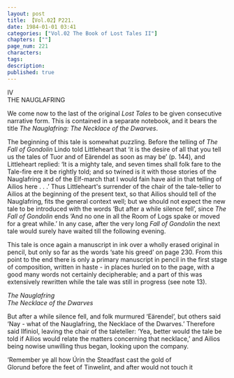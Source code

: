 ```yaml
---
layout: post
title: 【Vol.02】P221.
date: 1984-01-01 03:41
categories: ["Vol.02 The Book of Lost Tales II"]
chapters: [""]
page_num: 221
characters: 
tags: 
description: 
published: true
---
```


<p style="text-indent: 0;">
IV<BR>THE NAUGLAFRING
</p>

We come now to the last of the original <I>Lost Tales</I> to be given consecutive narrative form. This is contained in a separate notebook, and it bears the title <I>The Nauglafring: The Necklace of the Dwarves</I>.

The beginning of this tale is somewhat puzzling. Before the telling of <I>The Fall of Gondolin</I> Lindo told Littleheart that ‘it is the desire of all that you tell us the tales of Tuor and of Eärendel as soon as may be’ (p. 144), and Littleheart replied: ‘It is a mighty tale, and seven times shall folk fare to the Tale-fire ere it be rightly told; and so twined is it with those stories of the Nauglafring and of the Elf-march that I would fain have aid in that telling of Ailios here . . .’ Thus Littleheart's surrender of the chair of the tale-teller to Ailios at the beginning of the present text, so that Ailios should tell of the Nauglafring, fits the general context well; but we should not expect the new tale to be introduced with the words ‘But after a while silence fell’, since <I>The Fall of Gondolin</I> ends ‘And no one in all the Room of Logs spake or moved for a great while.’ In any case, after the very long <I>Fall of Gondolin</I> the next tale would surely have waited till the following evening.

This tale is once again a manuscript in ink over a wholly erased original in pencil, but only so far as the words ‘sate his greed’ on page 230. From this point to the end there is only a primary manuscript in pencil in the first stage of composition, written in haste - in places hurled on to the page, with a good many words not certainly decipherable; and a part of this was extensively rewritten while the tale was still in progress (see note 13).

<I>The Nauglafring<BR>The Necklace of the Dwarves</I>

But after a while silence fell, and folk murmured ‘Eärendel’, but others said ‘Nay - what of the Nauglafring, the Necklace of the Dwarves.’ Therefore said Ilfiniol, leaving the chair of the taleteller: ‘Yea, better would the tale be told if Ailios would relate the matters concerning that necklace,’ and Ailios being nowise unwilling thus began, looking upon the company.

‘Remember ye all how Úrin the Steadfast cast the gold of<BR>Glorund before the feet of Tinwelint, and after would not touch it

